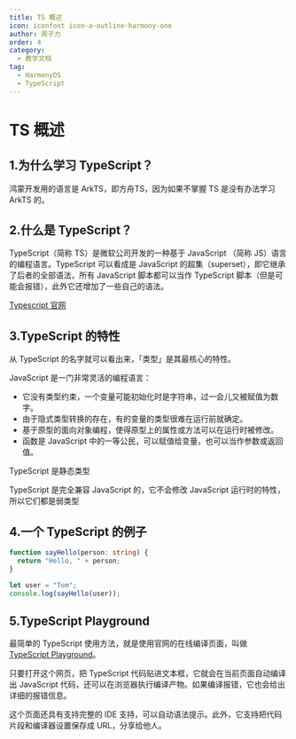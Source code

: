 ```yaml
---
title: TS 概述
icon: iconfont icon-a-outline-harmony-one
author: 周子力
order: 4
category:
  - 教学文档
tag:
  - HarmonyOS
  - TypeScript
---
```


# TS 概述

## 1.为什么学习 TypeScript？

鸿蒙开发用的语言是 ArkTS，即方舟TS，因为如果不掌握 TS 是没有办法学习 ArkTS 的。

## 2.什么是 TypeScript？

TypeScript（简称 TS）是微软公司开发的一种基于 JavaScript （简称 JS）语言的编程语言。TypeScript 可以看成是 JavaScript 的超集（superset），即它继承了后者的全部语法，所有 JavaScript 脚本都可以当作 TypeScript 脚本（但是可能会报错），此外它还增加了一些自己的语法。

[Typescript 官网](https://www.typescriptlang.org/)

## 3.TypeScript 的特性

从 TypeScript 的名字就可以看出来，「类型」是其最核心的特性。

JavaScript 是一门非常灵活的编程语言：

- 它没有类型约束，一个变量可能初始化时是字符串，过一会儿又被赋值为数字。
- 由于隐式类型转换的存在，有的变量的类型很难在运行前就确定。
- 基于原型的面向对象编程，使得原型上的属性或方法可以在运行时被修改。
- 函数是 JavaScript 中的一等公民，可以赋值给变量，也可以当作参数或返回值。

TypeScript 是静态类型

TypeScript 是完全兼容 JavaScript 的，它不会修改 JavaScript 运行时的特性，所以它们都是弱类型

## 4.一个 TypeScript 的例子

```typescript
function sayHello(person: string) {
  return "Hello, " + person;
}

let user = "Tom";
console.log(sayHello(user));
```

## 5.TypeScript Playground

最简单的 TypeScript 使用方法，就是使用官网的在线编译页面，叫做 [TypeScript Playground](http://www.typescriptlang.org/play/)。

只要打开这个网页，把 TypeScript 代码贴进文本框，它就会在当前页面自动编译出 JavaScript 代码，还可以在浏览器执行编译产物。如果编译报错，它也会给出详细的报错信息。

这个页面还具有支持完整的 IDE 支持，可以自动语法提示。此外，它支持把代码片段和编译器设置保存成 URL，分享给他人。


